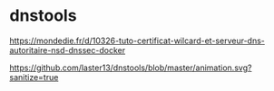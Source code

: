 # dnstools


https://mondedie.fr/d/10326-tuto-certificat-wilcard-et-serveur-dns-autoritaire-nsd-dnssec-docker


https://github.com/laster13/dnstools/blob/master/animation.svg?sanitize=true

